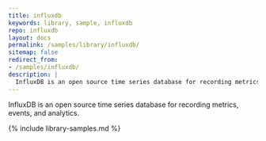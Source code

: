 ```yaml
---
title: influxdb
keywords: library, sample, influxdb
repo: influxdb
layout: docs
permalink: /samples/library/influxdb/
sitemap: false
redirect_from:
- /samples/influxdb/
description: |
  InfluxDB is an open source time series database for recording metrics, events, and analytics.
---
```


InfluxDB is an open source time series database for recording metrics, events, and analytics.


{% include library-samples.md %}
